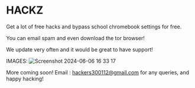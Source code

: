 # HACKZ
Get a lot of free hacks and bypass school chromebook settings for free.

You can email spam and even download the tor browser! 

We update very often and it would be great to have support!

IMAGES:
![Screenshot 2024-06-06 16 33 17](https://github.com/AvexProducts/HACKZ/assets/169751050/3dcd5035-2661-4e17-b076-5af7b93a3dac)


More coming soon! Email : hackers300112@gmail.com for any queries, and happy hacking!
